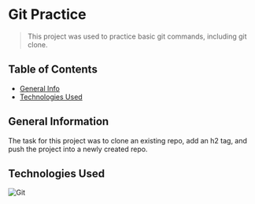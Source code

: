 # Git Practice
> This project was used to practice basic git commands, including git clone.

## Table of Contents
* [General Info](#general-information)
* [Technologies Used](#technologies-used)

## General Information
The task for this project was to clone an existing repo, add an h2 tag, and push
the project into a newly created repo.

## Technologies Used
![Git](https://img.shields.io/badge/git-%23F05033.svg?style=for-the-badge&logo=git&logoColor=white)

